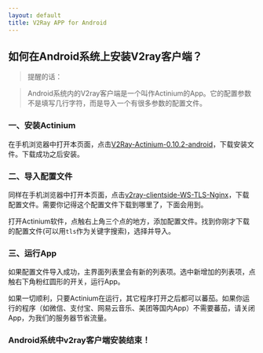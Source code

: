 ```yaml
---
layout: default
title: V2Ray APP for Android
---
```


## 如何在Android系统上安装V2ray客户端？

> 提醒的话：

> Android系统内的V2ray客户端是一个叫作Actinium的App。它的配置参数不是填写几行字符，而是导入一个有很多参数的配置文件。

### 一、安装Actinium

在手机浏览器中打开本页面，点击[V2Ray-Actinium-0.10.2-android][1]，下载安装文件。下载成功之后安装。

### 二、导入配置文件

同样在手机浏览器中打开本页面，点击[v2ray-clientside-WS-TLS-Nginx][2]，下载配置文件。需要你记得这个配置文件下载到哪里了，下面会用到。

打开Actinium软件，点触右上角三个点的地方，添加配置文件。找到你刚才下载的配置文件(可以用`tls`作为关键字搜索)，选择并导入。

### 三、运行App

如果配置文件导入成功，主界面列表里会有新的列表项。选中新增加的列表项，点触右下角粉红圆形的开关，运行App。

如果一切顺利，只要Actinium在运行，其它程序打开之后都可以蕃茄。如果你运行的程序（如微信、支付宝、网易云音乐、美团等国内App）不需要蕃茄，请关闭App，为我们的服务器节省流量。

### Android系统中v2ray客户端安装结束！


[1]:<http://proxy.undervineyard.com/V2Ray-Actinium-0.10.2-android.apk>
[2]:<http://proxy.undervineyard.com/v2ray-clientside-WS-TLS-Nginx>